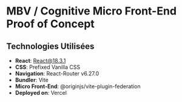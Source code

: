 # MBV / Cognitive Micro Front-End Proof of Concept

## Technologies Utilisées

- **React**: [React@18.3.1](https://reactjs.org/)
- **CSS**: Prefixed Vanilla CSS
- **Navigation**: React-Router v6.27.0
- **Bundler**: Vite
- **Micro Front-End**: @originjs/vite-plugin-federation
- **Deployed on**: Vercel
